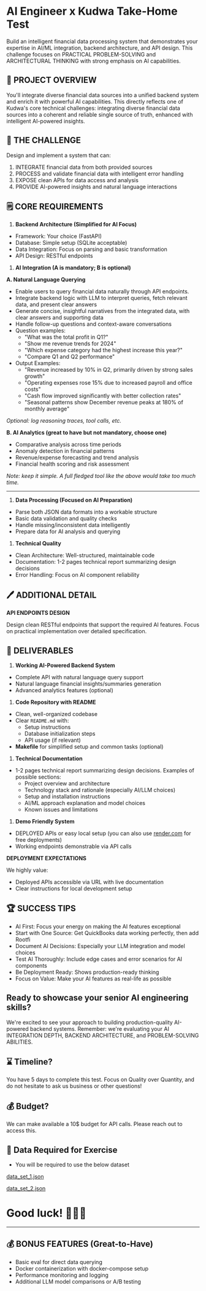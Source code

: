 # AI Engineer x Kudwa Take-Home Test

Build an intelligent financial data processing system that demonstrates your expertise in AI/ML integration, backend architecture, and API design. This challenge focuses on PRACTICAL PROBLEM-SOLVING and ARCHITECTURAL THINKING with strong emphasis on AI capabilities.

## 🧪 **PROJECT OVERVIEW**

You'll integrate diverse financial data sources into a unified backend system and enrich it with powerful AI capabilities. This directly reflects one of Kudwa's core technical challenges: integrating diverse financial data sources into a coherent and reliable single source of truth, enhanced with intelligent AI-powered insights.

## 🏅 THE CHALLENGE

Design and implement a system that can:

1. INTEGRATE financial data from both provided sources
2. PROCESS and validate financial data with intelligent error handling
3. EXPOSE clean APIs for data access and analysis
4. PROVIDE AI-powered insights and natural language interactions

## 🗒️ **CORE REQUIREMENTS**

1. **Backend Architecture (Simplified for AI Focus)**

- Framework: Your choice (FastAPI)
- Database: Simple setup (SQLite acceptable)
- Data Integration: Focus on parsing and basic transformation
- API Design: RESTful endpoints

1. **AI Integration (A is mandatory; B is optional)**

**A. Natural Language Querying**

- Enable users to query financial data naturally through API endpoints.
- Integrate backend logic with LLM to interpret queries, fetch relevant data, and present clear answers
- Generate concise, insightful narratives from the integrated data, with clear answers and supporting data
- Handle follow-up questions and context-aware conversations
- Question examples:
    - "What was the total profit in Q1?"
    - "Show me revenue trends for 2024"
    - "Which expense category had the highest increase this year?"
    - "Compare Q1 and Q2 performance"
- Output Examples:
    - "Revenue increased by 10% in Q2, primarily driven by strong sales growth"
    - "Operating expenses rose 15% due to increased payroll and office costs"
    - "Cash flow improved significantly with better collection rates"
    - "Seasonal patterns show December revenue peaks at 180% of monthly average"

*Optional: log reasoning traces, tool calls, etc.*

**B. AI Analytics (great to have but not mandatory, choose one)**

- Comparative analysis across time periods
- Anomaly detection in financial patterns
- Revenue/expense forecasting and trend analysis
- Financial health scoring and risk assessment

*Note: keep it simple. A full fledged tool like the above would take too much time.*

---

1. **Data Processing (Focused on AI Preparation)**
- Parse both JSON data formats into a workable structure
- Basic data validation and quality checks
- Handle missing/inconsistent data intelligently
- Prepare data for AI analysis and querying

1. **Technical Quality**
- Clean Architecture: Well-structured, maintainable code
- Documentation: 1-2 pages technical report summarizing design decisions
- Error Handling: Focus on AI component reliability

## 🖊️ ADDITIONAL DETAIL

**API ENDPOINTS DESIGN**

Design clean RESTful endpoints that support the required AI features. Focus on practical implementation over detailed specification.

## 📒 DELIVERABLES

1. **Working AI-Powered Backend System**
- Complete API with natural language query support
- Natural language financial insights/summaries generation
- Advanced analytics features (optional)

1. **Code Repository with README**
- Clean, well-organized codebase
- Clear `README.md` with:
    - Setup instructions
    - Database initialization steps
    - API usage (if relevant)
- **Makefile** for simplified setup and common tasks (optional)

1. **Technical Documentation**
- 1-2 pages technical report summarizing design decisions. Examples of possible sections:
    - Project overview and architecture
    - Technology stack and rationale (especially AI/LLM choices)
    - Setup and installation instructions
    - AI/ML approach explanation and model choices
    - Known issues and limitations

1. **Demo Friendly System**
- DEPLOYED APIs or easy local setup (you can also use [render.com](http://render.com) for free deployments)
- Working endpoints demonstrable via API calls

**DEPLOYMENT EXPECTATIONS**

We highly value:

- Deployed APIs accessible via URL with live documentation
- Clear instructions for local development setup

## 🏆 **SUCCESS TIPS**

- AI First: Focus your energy on making the AI features exceptional
- Start with One Source: Get QuickBooks data working perfectly, then add Rootfi
- Document AI Decisions: Especially your LLM integration and model choices
- Test AI Thoroughly: Include edge cases and error scenarios for AI components
- Be Deployment Ready: Shows production-ready thinking
- Focus on Value: Make your AI features as real-life as possible

## **Ready to showcase your senior AI engineering skills?**

We're excited to see your approach to building production-quality AI-powered backend systems. Remember: we're evaluating your AI INTEGRATION DEPTH, BACKEND ARCHITECTURE, and PROBLEM-SOLVING ABILITIES.

## ⌛ Timeline?

You have 5 days to complete this test. Focus on Quality over Quantity, and do not hesitate to ask us business or other questions!

## 💰 Budget?

We can make available a 10$ budget for API calls. Please reach out to access this.

## 💽 Data Required for Exercise

- You will be required to use the below dataset

[data_set_1.json](AI%20Engineer%20x%20Kudwa%20Take-Home%20Test%2024a14e124c6780a68e6cdcdeb5442fdf/data_set_1.json)

[data_set_2.json](AI%20Engineer%20x%20Kudwa%20Take-Home%20Test%2024a14e124c6780a68e6cdcdeb5442fdf/data_set_2.json)

# Good luck! 🚀🚀🚀

---

## 💰 BONUS FEATURES (Great-to-Have)

- Basic eval for direct data querying
- Docker containerization with docker-compose setup
- Performance monitoring and logging
- Additional LLM model comparisons or A/B testing